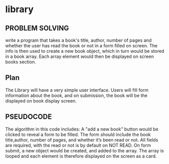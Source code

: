 # library

## PROBLEM SOLVING

write a program that takes a book's title, author, number of pages and whether the user has read the book or not
in a form filled on screen. The info is then used to create a new book object, which in turn would be stored in
a book array. Each array element would then be displayed on screen books section.

## Plan

The Library will have a very simple user interface.
Users will fill form information about the book,
and on submission, the book will be the displayed on book display screen.

## PSEUDOCODE

The algorithm in this code includes:
A "add a new book" button would be clicked to reveal a form to be filled. The form should include the book title,author,
number of pages, and whether it’s been read or not. All fields are required, with the read or not is by default on NOT READ.
On form submit, a new object would be created, and added to the array.
The array is looped and each element is therefore displayed on the screen as a card.
